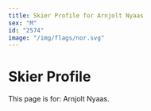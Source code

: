 ```yaml
---
title: Skier Profile for Arnjolt Nyaas
sex: "M"
id: "2574"
image: "/img/flags/nor.svg" 
---
```


# Skier Profile

This page is for: Arnjolt Nyaas.
    